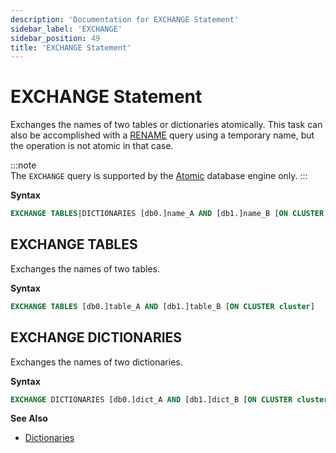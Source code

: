 ```yaml
---
description: 'Documentation for EXCHANGE Statement'
sidebar_label: 'EXCHANGE'
sidebar_position: 49
title: 'EXCHANGE Statement'
---
```


# EXCHANGE Statement

Exchanges the names of two tables or dictionaries atomically.
This task can also be accomplished with a [RENAME](./rename.md) query using a temporary name, but the operation is not atomic in that case.

:::note    
The `EXCHANGE` query is supported by the [Atomic](../../engines/database-engines/atomic.md) database engine only.
:::

**Syntax**

```sql
EXCHANGE TABLES|DICTIONARIES [db0.]name_A AND [db1.]name_B [ON CLUSTER cluster]
```

## EXCHANGE TABLES 

Exchanges the names of two tables.

**Syntax**

```sql
EXCHANGE TABLES [db0.]table_A AND [db1.]table_B [ON CLUSTER cluster]
```

## EXCHANGE DICTIONARIES 

Exchanges the names of two dictionaries.

**Syntax**

```sql
EXCHANGE DICTIONARIES [db0.]dict_A AND [db1.]dict_B [ON CLUSTER cluster]
```

**See Also**

- [Dictionaries](../../sql-reference/dictionaries/index.md)

